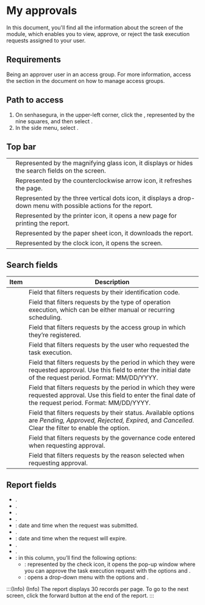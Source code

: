 # My approvals 

In this document, you'll find all the information about the  screen of the  module, which enables you to view, approve, or reject the task execution requests assigned to your user. 

## Requirements
Being an approver user in an access group. For more information, access the section  in the document on how to manage access groups.

## Path to access
1. On senhasegura, in the upper-left corner, click the , represented by the nine squares, and then select .
2. In the side menu, select .


## Top bar

|  | |
|----|----|
|  | Represented by the magnifying glass icon, it displays or hides the search fields on the screen.|
| | Represented by the counterclockwise arrow icon, it refreshes the page.|
|  | Represented by the three vertical dots icon, it displays a drop-down menu with possible actions for the report.|
| | Represented by the printer icon, it opens a new page for printing the report.                                        |
|  | Represented by the paper sheet icon, it downloads the report.|
|  | Represented by the clock icon, it opens the  screen. |

## Search fields
| Item| Description|
|----|----|
| | Field that filters requests by their identification code.|
| | Field that filters requests by the type of operation execution, which can be either manual or recurring scheduling.|
| | Field that filters requests by the access group in which they’re registered.|
| | Field that filters requests by the user who requested the task execution.|
|  | Field that filters requests by the period in which they were requested approval. Use this field to enter the initial date of the request period. Format: MM/DD/YYYY. |
| | Field that filters requests by the period in which they were requested approval. Use this field to enter the final date of the request period. Format: MM/DD/YYYY.  |
| | Field that filters requests by their status. Available options are *Pending, Approved, Rejected, Expire*d, and *Cancelled*. Clear the filter to enable the  option. |
|   | Field that filters requests by the governance code entered when requesting approval.|
| | Field that filters requests by the reason selected when requesting approval.|

## Report fields

- . 
- .
- .
- .
- : date and time when the request was submitted.
- .
- : date and time when the request will expire.
- .
- .
- : in this column, you’ll find the following options:
    - : represented by the check icon, it opens the  pop-up window where you can approve the task execution request with the options  and .
    - : opens a drop-down menu with the options  and .



:::(Info) (Info)
The report displays 30 records per page. To go to the next screen, click the forward button at the end of the report.
:::